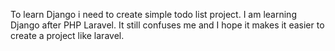 To learn Django i need to create simple todo list project. I am learning Django after PHP Laravel. It still confuses me and I hope it makes it easier to create a project like laravel.

